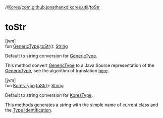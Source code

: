 //[Kores](../../index.md)/[com.github.jonathanxd.kores.util](index.md)/[toStr](to-str.md)

# toStr

[jvm]\
fun [GenericType](../com.github.jonathanxd.kores.type/-generic-type/index.md).[toStr](to-str.md)(): [String](https://kotlinlang.org/api/latest/jvm/stdlib/kotlin/-string/index.html)

Default to string conversion for [GenericType](../com.github.jonathanxd.kores.type/-generic-type/index.md).

This method convert [GenericType](../com.github.jonathanxd.kores.type/-generic-type/index.md) to a Java Source representation of the [GenericType](../com.github.jonathanxd.kores.type/-generic-type/index.md), see the algorithm of translation [here](to-source-string.md).

[jvm]\
fun [KoresType](../com.github.jonathanxd.kores.type/-kores-type/index.md).[toStr](to-str.md)(): [String](https://kotlinlang.org/api/latest/jvm/stdlib/kotlin/-string/index.html)

Default to string conversion for [KoresType](../com.github.jonathanxd.kores.type/-kores-type/index.md).

This methods generates a string with the simple name of current class and the [Type Identification](../com.github.jonathanxd.kores.type/-kores-type/identification.md).
